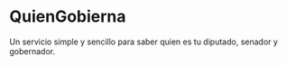 QuienGobierna
=============

Un servicio simple y sencillo para saber quien es tu diputado, senador y gobernador.
